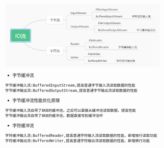 ![img.png](io.png)

- 字节缓冲流
```
字节缓冲输入流:BufferedInputStream,提高普通字节输入流读取数据的性能
字节缓冲输出流:BufferedOutputStream,提高普通字节输出流读取数据的性能
```
- 字节缓冲流性能优化原理
```
字节缓冲输入流自带了8KB的缓冲池，之后可以直接从缓冲池读取数据，提高性能
字节缓冲输出流自带了8KB的缓冲池，数据直接写到缓冲池中
```

- 字符缓冲流
```
字符缓冲输入流:BufferedReader,提高普通字符输入流读取数据的性能，新增按行读取功能
字符缓冲输出流:BufferedWriter,提高普通字符输出流读取数据的性能，新增换行功能
```